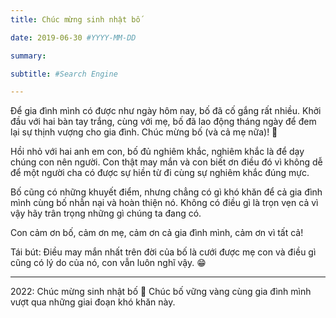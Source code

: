 ```yaml
---
title: Chúc mừng sinh nhật bố 

date: 2019-06-30 #YYYY-MM-DD

summary:

subtitle: #Search Engine

---
```

Để gia đình mình có được như ngày hôm nay, bố đã cố gắng rất nhiều. Khởi đầu với hai bàn tay trắng, cùng với mẹ, bố đã lao động tháng ngày để đem lại sự thịnh vượng cho gia đình. Chúc mừng bố (và cả mẹ nữa)! 🙂

Hồi nhỏ với hai anh em con, bố đủ nghiêm khắc, nghiêm khắc là để dạy chúng con nên người. Con thật may mắn và con biết ơn điều đó vì không dễ để một người cha có được sự hiền từ đi cùng sự nghiêm khắc đúng mực.

Bố cũng có những khuyết điểm, nhưng chẳng có gì khó khăn để cả gia đình mình cùng bố nhẫn nại và hoàn thiện nó.
Không có điều gì là trọn vẹn cả vì vậy hãy trân trọng những gì chúng ta đang có.

Con cảm ơn bố, cảm ơn mẹ, cảm ơn cả gia đình mình, cảm ơn vì tất cả!

Tái bút: Điều may mắn nhất trên đời của bố là cưới được mẹ con và điều gì cũng có lý do của nó, con vẫn luôn nghĩ vậy. 😁

---

2022: Chúc mừng sinh nhật bố 🎉
Chúc bố vững vàng cùng gia đình mình vượt qua những giai đoạn khó khăn này.